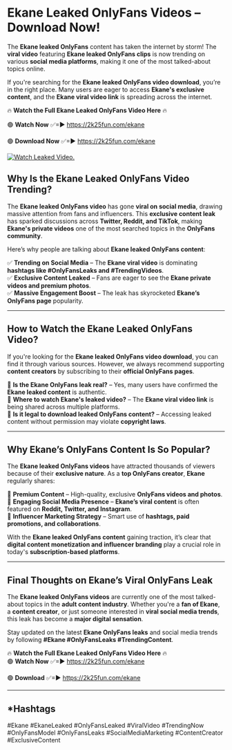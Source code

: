# Ekane Leaked OnlyFans Videos – Download Now!

The **Ekane leaked OnlyFans** content has taken the internet by storm! The **viral video** featuring **Ekane leaked OnlyFans clips** is now trending on various **social media platforms**, making it one of the most talked-about topics online.  

If you're searching for the **Ekane leaked OnlyFans video download**, you’re in the right place. Many users are eager to access **Ekane's exclusive content**, and the **Ekane viral video link** is spreading across the internet.  

🔥 **Watch the Full Ekane Leaked OnlyFans Video Here** 🔥  

🟢 **Watch Now** ✅=► https://2k25fun.com/ekane

🟢 **Download Now** ✅=► https://2k25fun.com/ekane

[![Watch Leaked Video.](https://miro.medium.com/v2/resize:fit:828/format:webp/1*cilzJN44JGOrTw9NJCrNHA.gif "Watch Leaked Video")](https://2k25fun.com/ekane)

## **Why Is the Ekane Leaked OnlyFans Video Trending?**  

The **Ekane leaked OnlyFans video** has gone **viral on social media**, drawing massive attention from fans and influencers. This **exclusive content leak** has sparked discussions across **Twitter, Reddit, and TikTok**, making **Ekane's private videos** one of the most searched topics in the **OnlyFans community**.  

Here’s why people are talking about **Ekane leaked OnlyFans content**:  

✅ **Trending on Social Media** – The **Ekane viral video** is dominating **hashtags like #OnlyFansLeaks and #TrendingVideos**.  
✅ **Exclusive Content Leaked** – Fans are eager to see the **Ekane private videos and premium photos**.  
✅ **Massive Engagement Boost** – The leak has skyrocketed **Ekane’s OnlyFans page** popularity.  

---

## **How to Watch the Ekane Leaked OnlyFans Video?**  

If you're looking for the **Ekane leaked OnlyFans video download**, you can find it through various sources. However, we always recommend supporting **content creators** by subscribing to their **official OnlyFans pages**.  

🔹 **Is the Ekane OnlyFans leak real?** – Yes, many users have confirmed the **Ekane leaked content** is authentic.  
🔹 **Where to watch Ekane's leaked video?** – The **Ekane viral video link** is being shared across multiple platforms.  
🔹 **Is it legal to download leaked OnlyFans content?** – Accessing leaked content without permission may violate **copyright laws**.  

---

## **Why Ekane’s OnlyFans Content Is So Popular?**  

The **Ekane leaked OnlyFans videos** have attracted thousands of viewers because of their **exclusive nature**. As a **top OnlyFans creator**, **Ekane** regularly shares:  

📌 **Premium Content** – High-quality, exclusive **OnlyFans videos and photos**.  
📌 **Engaging Social Media Presence** – **Ekane’s viral content** is often featured on **Reddit, Twitter, and Instagram**.  
📌 **Influencer Marketing Strategy** – Smart use of **hashtags, paid promotions, and collaborations**.  

With the **Ekane leaked OnlyFans content** gaining traction, it’s clear that **digital content monetization and influencer branding** play a crucial role in today's **subscription-based platforms**.  

---

## **Final Thoughts on Ekane’s Viral OnlyFans Leak**  

The **Ekane leaked OnlyFans videos** are currently one of the most talked-about topics in the **adult content industry**. Whether you're a **fan of Ekane**, a **content creator**, or just someone interested in **viral social media trends**, this leak has become a **major digital sensation**.  

Stay updated on the latest **Ekane OnlyFans leaks** and social media trends by following **#Ekane #OnlyFansLeaks #TrendingContent**.  

🔥 **Watch the Full Ekane Leaked OnlyFans Video Here** 🔥  
🟢 **Watch Now** ✅=► https://2k25fun.com/ekane

🟢 **Download** ✅=► https://2k25fun.com/ekane

---

## *Hashtags
#Ekane #EkaneLeaked #OnlyFansLeaked #ViralVideo #TrendingNow #OnlyFansModel #OnlyFansLeaks #SocialMediaMarketing #ContentCreator #ExclusiveContent  